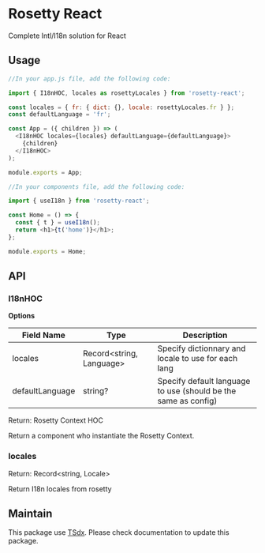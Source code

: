 # Rosetty React

Complete Intl/I18n solution for React

## Usage

```js
//In your app.js file, add the following code:

import { I18nHOC, locales as rosettyLocales } from 'rosetty-react';

const locales = { fr: { dict: {}, locale: rosettyLocales.fr } };
const defaultLanguage = 'fr';

const App = ({ children }) => (
  <I18nHOC locales={locales} defaultLanguage={defaultLanguage}>
    {children}
  </I18nHOC>
);

module.exports = App;

//In your components file, add the following code:

import { useI18n } from 'rosetty-react';

const Home = () => {
  const { t } = useI18n();
  return <h1>{t('home')}</h1>;
};

module.exports = Home;

```

## API

### I18nHOC

**Options**

| Field Name      | Type                     | Description                                                    |
| --------------- | ------------------------ | -------------------------------------------------------------- |
| locales         | Record<string, Language> | Specify dictionnary and locale to use for each lang            |
| defaultLanguage | string?                  | Specify default language to use (should be the same as config) |

Return: Rosetty Context HOC

Return a component who instantiate the Rosetty Context.

### locales

Return: Record<string, Locale>

Return I18n locales from rosetty

## Maintain

This package use [TSdx](https://github.com/jaredpalmer/tsdx). Please check documentation to update this package.

